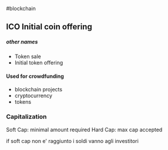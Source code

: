 #blockchain 
## ICO Initial coin offering
##### other names
- Token sale
- Initial token offering

#### Used for crowdfunding
- blockchain projects
- cryptocurrency
- tokens


### Capitalization
Soft Cap: minimal amount required
Hard Cap: max cap accepted

if soft cap non e' raggiunto i soldi vanno agli investitori
